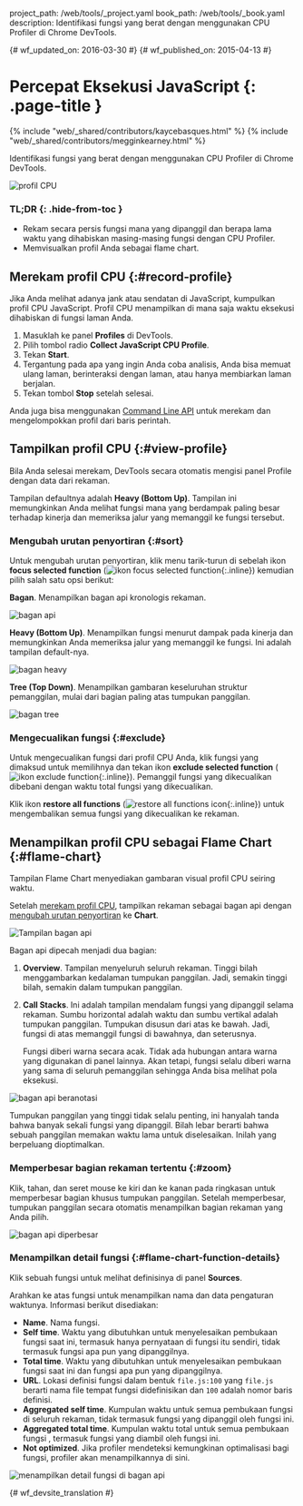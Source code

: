 project_path: /web/tools/_project.yaml
book_path: /web/tools/_book.yaml
description: Identifikasi fungsi yang berat dengan menggunakan CPU Profiler di Chrome DevTools.

{# wf_updated_on: 2016-03-30 #}
{# wf_published_on: 2015-04-13 #}

# Percepat Eksekusi JavaScript {: .page-title }

{% include "web/_shared/contributors/kaycebasques.html" %}
{% include "web/_shared/contributors/megginkearney.html" %}

Identifikasi fungsi yang berat dengan menggunakan CPU Profiler di 
Chrome DevTools.

![profil CPU](imgs/cpu-profile.png)


### TL;DR {: .hide-from-toc }
- Rekam secara persis fungsi mana yang dipanggil dan berapa lama waktu yang dihabiskan masing-masing fungsi dengan CPU Profiler.
- Memvisualkan profil Anda sebagai flame chart.


## Merekam profil CPU {:#record-profile}

Jika Anda melihat adanya jank atau sendatan di JavaScript, kumpulkan profil CPU JavaScript.
Profil CPU menampilkan di mana saja waktu eksekusi dihabiskan di fungsi laman Anda.

1. Masuklah ke panel **Profiles** di DevTools.
2. Pilih tombol radio **Collect JavaScript CPU Profile**.
3. Tekan **Start**.
4. Tergantung pada apa yang ingin Anda coba analisis, Anda bisa memuat ulang 
   laman, berinteraksi dengan laman, atau hanya membiarkan laman berjalan.
5. Tekan tombol **Stop** setelah selesai. 

Anda juga bisa menggunakan [Command Line API][profile] untuk merekam dan mengelompokkan profil 
dari baris perintah.

[profile]: /web/tools/chrome-devtools/debug/command-line/command-line-reference#profilename-and-profileendname

## Tampilkan profil CPU {:#view-profile}

Bila Anda selesai merekam, DevTools secara otomatis mengisi panel Profile
dengan data dari rekaman. 

Tampilan defaultnya adalah **Heavy (Bottom Up)**. Tampilan ini memungkinkan Anda melihat 
fungsi mana yang berdampak paling besar terhadap kinerja dan memeriksa jalur
yang memanggil ke fungsi tersebut. 

### Mengubah urutan penyortiran {:#sort}

Untuk mengubah urutan penyortiran, klik menu tarik-turun di sebelah ikon 
**focus selected function**
(![ikon focus selected function](imgs/focus.png){:.inline}) 
kemudian pilih salah satu opsi berikut:

**Bagan**. Menampilkan bagan api kronologis rekaman.

![bagan api](imgs/flamechart.png)

**Heavy (Bottom Up)**. Menampilkan fungsi menurut dampak pada kinerja dan memungkinkan Anda
memeriksa jalur yang memanggil ke fungsi. Ini adalah tampilan default-nya. 

![bagan heavy](imgs/heavy.png)

**Tree (Top Down)**. Menampilkan gambaran keseluruhan struktur pemanggilan, 
mulai dari bagian paling atas tumpukan panggilan. 

![bagan tree](imgs/tree.png)

### Mengecualikan fungsi {:#exclude}

Untuk mengecualikan fungsi dari profil CPU Anda, klik fungsi yang dimaksud untuk memilihnya dan 
tekan ikon **exclude selected function** 
(![ikon exclude function](imgs/exclude.png){:.inline}). Pemanggil fungsi 
yang dikecualikan dibebani dengan waktu total fungsi yang dikecualikan.

Klik ikon **restore all functions** 
(![restore all functions icon](imgs/restore.png){:.inline})
untuk mengembalikan semua fungsi yang dikecualikan ke rekaman.

## Menampilkan profil CPU sebagai Flame Chart {:#flame-chart}

Tampilan Flame Chart menyediakan gambaran visual profil CPU
seiring waktu.

Setelah [merekam profil CPU](#record-profile), tampilkan rekaman sebagai 
bagan api dengan [mengubah urutan penyortiran](#sort) ke **Chart**.

![Tampilan bagan api](imgs/flamechart.png)

Bagan api dipecah menjadi dua bagian:

1. **Overview**. Tampilan menyeluruh seluruh rekaman.
   Tinggi bilah menggambarkan kedalaman 
   tumpukan panggilan. Jadi, semakin tinggi bilah, semakin dalam tumpukan panggilan. 

2. **Call Stacks**. Ini adalah tampilan mendalam fungsi yang dipanggil 
   selama rekaman. Sumbu horizontal adalah waktu dan sumbu vertikal adalah 
   tumpukan panggilan. Tumpukan disusun dari atas ke bawah. Jadi, fungsi di atas
  memanggil fungsi di bawahnya, dan seterusnya. 

   Fungsi diberi warna secara acak. Tidak ada hubungan antara warna yang digunakan
   di panel lainnya. Akan tetapi, fungsi selalu diberi warna yang sama
   di seluruh pemanggilan sehingga Anda bisa melihat pola eksekusi. 

![bagan api beranotasi](imgs/annotated-cpu-flame.png)

Tumpukan panggilan yang tinggi tidak selalu penting, ini hanyalah tanda bahwa banyak sekali
fungsi yang dipanggil. Bilah lebar berarti bahwa sebuah panggilan memakan waktu lama 
untuk diselesaikan. Inilah yang berpeluang dioptimalkan. 

### Memperbesar bagian rekaman tertentu {:#zoom}

Klik, tahan, dan seret mouse ke kiri dan ke kanan pada ringkasan untuk memperbesar
bagian khusus tumpukan panggilan. Setelah memperbesar, tumpukan panggilan 
secara otomatis menampilkan bagian rekaman yang Anda pilih.

![bagan api diperbesar](imgs/benchmark-zoom.png)

### Menampilkan detail fungsi {:#flame-chart-function-details}

Klik sebuah fungsi untuk melihat definisinya di panel **Sources**.

Arahkan ke atas fungsi untuk menampilkan nama dan data pengaturan waktunya. Informasi
berikut disediakan: 

*  **Name**. Nama fungsi.
*  **Self time**. Waktu yang dibutuhkan untuk menyelesaikan pembukaan fungsi 
   saat ini, termasuk hanya pernyataan di fungsi itu sendiri, tidak 
   termasuk fungsi apa pun yang dipanggilnya.
*  **Total time**. Waktu yang dibutuhkan untuk menyelesaikan pembukaan fungsi 
   saat ini dan fungsi apa pun yang dipanggilnya.
*  **URL**. Lokasi definisi fungsi dalam bentuk 
   `file.js:100` yang `file.js` berarti nama file tempat fungsi
   didefinisikan dan `100` adalah nomor baris definisi.
*  **Aggregated self time**. Kumpulan waktu untuk semua pembukaan fungsi 
   di seluruh rekaman, tidak termasuk fungsi yang dipanggil oleh 
   fungsi ini.
*  **Aggregated total time**. Kumpulan waktu total untuk semua pembukaan fungsi 
   , termasuk fungsi yang diambil oleh fungsi ini.
*  **Not optimized**. Jika profiler mendeteksi kemungkinan optimalisasi
   bagi fungsi, profiler akan menampilkannya di sini.

![menampilkan detail fungsi di bagan api](imgs/details.png)


{# wf_devsite_translation #}
